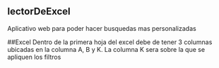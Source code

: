 ## lectorDeExcel
Aplicativo web para poder hacer busquedas mas personalizadas

##Excel
Dentro de la primera hoja del excel debe de tener 3 columnas ubicadas en la columna A, B y K.
La columna K sera sobre la que se apliquen los filtros

